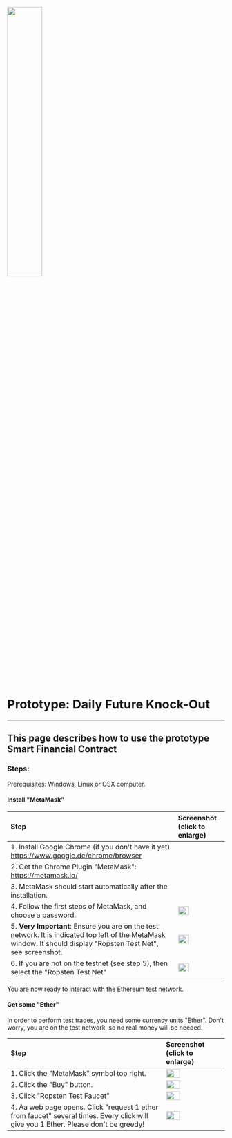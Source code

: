 <a name="sfc"></a>
<img src="https://raw.githubusercontent.com/smart-financial-contracts/smart-financial-contracts.github.io/master/ws_logo.png" width="40%" height="40%">

# Prototype: Daily Future Knock-Out
---
## This page describes how to use the prototype Smart Financial Contract

### Steps:

Prerequisites: Windows, Linux or OSX computer.

#### Install "MetaMask"

| Step        | Screenshot (click to enlarge)|
|:-------------|:------------------|
|1. Install Google Chrome (if you don't have it yet) https://www.google.de/chrome/browser||
|2. Get the Chrome Plugin "MetaMask": https://metamask.io/||
|3. MetaMask should start automatically after the installation.||
|4. Follow the first steps of MetaMask, and choose a password.|<img src="https://raw.githubusercontent.com/smart-financial-contracts/smart-financial-contracts.github.io/master/images/metamask_pw.png" width="50%" height="50%">|
|5. **Very Important**: Ensure you are on the test network. It is indicated top left of the MetaMask window. It should display "Ropsten Test Net", see screenshot.|<img src="https://raw.githubusercontent.com/smart-financial-contracts/smart-financial-contracts.github.io/master/images/metamask_ropsten.png" width="50%" height="50%">|
|6. If you are not on the testnet (see step 5), then select the "Ropsten Test Net"|<img src="https://raw.githubusercontent.com/smart-financial-contracts/smart-financial-contracts.github.io/master/images/metamask_chooseropsten.png" width="50%" height="50%">|

You are now ready to interact with the Ethereum test network.

#### Get some "Ether"

In order to perform test trades, you need some currency units "Ether". Don't worry, you are on the test network, so no real money will be needed.

| Step        | Screenshot (click to enlarge)|
|:-------------|:------------------|
|1. Click the "MetaMask" symbol top right.|<img src="https://raw.githubusercontent.com/smart-financial-contracts/smart-financial-contracts.github.io/master/images/metamask_symbol.png" width="50%" height="50%">|
|2. Click the "Buy" button.|<img src="https://raw.githubusercontent.com/smart-financial-contracts/smart-financial-contracts.github.io/master/images/metamask_buyether1.png" width="50%" height="50%">|
|3. Click "Ropsten Test Faucet"|<img src="https://raw.githubusercontent.com/smart-financial-contracts/smart-financial-contracts.github.io/master/images/metamask_faucet.png" width="50%" height="50%">|
|4. Aa web page opens. Click "request 1 ether from faucet" several times. Every click will give you 1 Ether. Please don't be greedy!|<img src="https://raw.githubusercontent.com/smart-financial-contracts/smart-financial-contracts.github.io/master/images/metamask_faucet2.png" width="50%" height="50%">|



